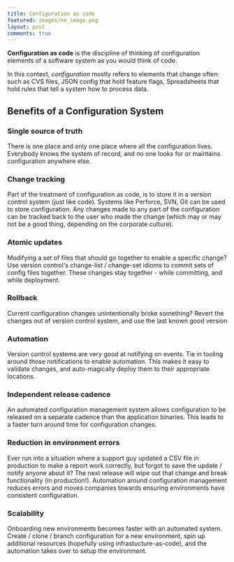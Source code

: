 ```yaml
---
title: Configuration as code
featured: images/no_image.png
layout: post
comments: true
---
```


**Configuration as code** is the discipline of thinking of configuration elements of a software system as you would think of code.

In this context, _configuration_ mostly refers to elements that change often: such as CVS files, JSON config that hold feature flags, Spreadsheets that hold rules that tell a system how to process data.

## Benefits of a Configuration System

### Single source of truth
There is one place and only one place where all the configuration lives. Everybody knows the system of record, and no one looks for or maintains configuration anywhere else.

### Change tracking
Part of the treatment of configuration as code, is to store it in a version control system (just like code). Systems like Perforce, SVN, Git can be used to store configuration. Any changes made to any part of the configuration can be tracked back to the user who made the change (which may or may not be a good thing, depending on the corporate culture).

### Atomic updates
Modifying a set of files that should go together to enable a specific change? Use version control's change-list / change-set idioms to commit sets of config files together. These changes stay together - while committing, and while deployment.

### Rollback
Current configuration changes unintentionally broke something? Revert the changes out of version control system, and use the last known good version

### Automation
Version control systems are very good at notifying on events. Tie in tooling around those notifications to enable automation. This makes it easy to validate changes, and auto-magically deploy them to their appropriate locations.

### Independent release cadence
An automated configuration management system allows configuration to be released on a separate cadence than the application binaries. This leads to a faster turn around time for configuration changes.

### Reduction in environment errors
Ever run into a situation where a support guy updated a CSV file in production to make a report work correctly, but forgot to save the update / notify anyone about it? The next release will wipe out that change and break functionality (in production!). Automation around configuration management reduces errors and moves companies towards ensuring environments have consistent configuration.

### Scalability
Onboarding new environments becomes faster with an automated system. Create / clone / branch configuration for a new environment, spin up additional resources (hopefully using infrastucture-as-code), and the automation takes over to setup the environment.
